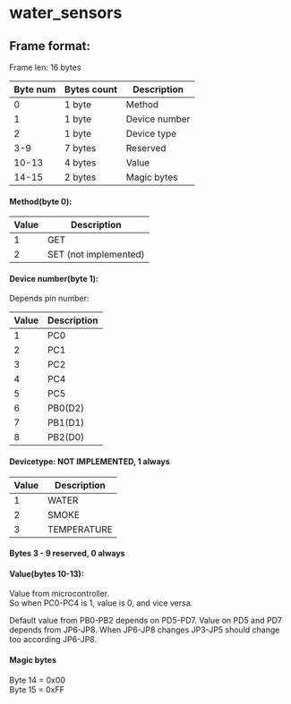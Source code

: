 # water_sensors

## Frame format:  ##

Frame len: 16 bytes

Byte num | Bytes count | Description  
-------- | ---------- | -----------
0 | 1 byte | Method  
1 | 1 byte | Device number  
2 | 1 byte | Device type  
3-9 | 7 bytes | Reserved  
10-13 | 4 bytes | Value  
14-15 | 2 bytes | Magic bytes  


#### Method(byte 0):  ####
Value | Description
----- | -----------
1 | GET
2 | SET (not implemented)  


#### Device number(byte 1):  ####
Depends pin number: 

Value | Description
----- | -----------
1 | PC0
2 | PC1
3 | PC2
4 | PC4
5 | PC5
6 | PB0(D2)  
7 | PB1(D1)  
8 | PB2(D0)  

#### Devicetype: NOT IMPLEMENTED, 1 always ####
Value | Description
----- | -----------
1 | WATER
2 | SMOKE
3 | TEMPERATURE

#### Bytes 3 - 9 reserved, 0 always ####

#### Value(bytes 10-13):  ####
Value from microcontroller.  
So when PC0-PC4 is 1, value is 0, and vice versa.  

Default value from PB0-PB2 depends on PD5-PD7. Value on PD5 and PD7 depends from JP6-JP8. When JP6-JP8 changes JP3-JP5 should change too according JP6-JP8.

#### Magic bytes ####
Byte 14 = 0x00  
Byte 15 = 0xFF  














